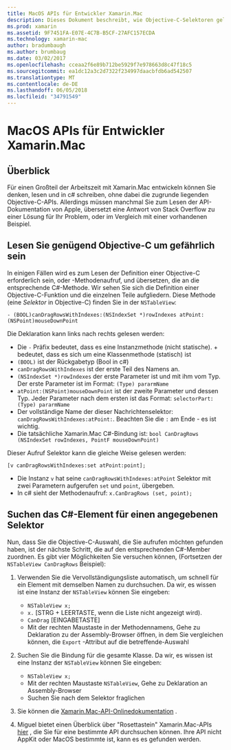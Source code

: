 ```yaml
---
title: MacOS APIs für Entwickler Xamarin.Mac
description: Dieses Dokument beschreibt, wie Objective-C-Selektoren gelesen und wie ihre entsprechenden C#-Methoden in einer app Xamarin.Mac ermittelt.
ms.prod: xamarin
ms.assetid: 9F7451FA-E07E-4C7B-B5CF-27AFC157ECDA
ms.technology: xamarin-mac
author: bradumbaugh
ms.author: brumbaug
ms.date: 03/02/2017
ms.openlocfilehash: cceaa2f6e89b712be5929f7e978663d8c47f18c5
ms.sourcegitcommit: ea1dc12a3c2d7322f234997daacbfdb6ad542507
ms.translationtype: MT
ms.contentlocale: de-DE
ms.lasthandoff: 06/05/2018
ms.locfileid: "34791549"
---
```

# <a name="macos-apis-for-xamarinmac-developers"></a>MacOS APIs für Entwickler Xamarin.Mac

## <a name="overview"></a>Überblick

Für einen Großteil der Arbeitszeit mit Xamarin.Mac entwickeln können Sie denken, lesen und in c# schreiben, ohne dabei die zugrunde liegenden Objective-C-APIs. Allerdings müssen manchmal Sie zum Lesen der API-Dokumentation von Apple, übersetzt eine Antwort von Stack Overflow zu einer Lösung für Ihr Problem, oder im Vergleich mit einer vorhandenen Beispiel.

## <a name="reading-enough-objective-c-to-be-dangerous"></a>Lesen Sie genügend Objective-C um gefährlich sein

In einigen Fällen wird es zum Lesen der Definition einer Objective-C erforderlich sein, oder -Methodenaufruf, und übersetzen, die an die entsprechende C#-Methode. Wir sehen Sie sich die Definition einer Objective-C-Funktion und die einzelnen Teile aufgliedern. Diese Methode (eine *Selektor* in Objective-C) finden Sie in der `NSTableView`:

```objc
- (BOOL)canDragRowsWithIndexes:(NSIndexSet *)rowIndexes atPoint:(NSPoint)mouseDownPoint
```

Die Deklaration kann links nach rechts gelesen werden:

- Die `-` Präfix bedeutet, dass es eine Instanzmethode (nicht statische). + bedeutet, dass es sich um eine Klassenmethode (statisch) ist
- `(BOOL)` ist der Rückgabetyp (Bool in c#)
- `canDragRowsWithIndexes` ist der erste Teil des Namens an.
- `(NSIndexSet *)rowIndexes` der erste Parameter ist und mit ihm vom Typ. Der erste Parameter ist im Format: `(Type) pararmName`
- `atPoint:(NSPoint)mouseDownPoint` ist der zweite Parameter und dessen Typ. Jeder Parameter nach dem ersten ist das Format: `selectorPart:(Type) pararmName`
- Der vollständige Name der dieser Nachrichtenselektor: `canDragRowsWithIndexes:atPoint:`. Beachten Sie die `:` am Ende - es ist wichtig.
- Die tatsächliche Xamarin.Mac C#-Bindung ist: `bool CanDragRows (NSIndexSet rowIndexes, PointF mouseDownPoint)`

Dieser Aufruf Selektor kann die gleiche Weise gelesen werden:

```objc
[v canDragRowsWithIndexes:set atPoint:point];
```

- Die Instanz `v` hat seine `canDragRowsWithIndexes:atPoint` Selektor mit zwei Parametern aufgerufen `set` und `point`, übergeben.
- In c# sieht der Methodenaufruf: `x.CanDragRows (set, point);`

<a name="finding_selector" />

## <a name="finding-the-c-member-for-a-given-selector"></a>Suchen das C#-Element für einen angegebenen Selektor

Nun, dass Sie die Objective-C-Auswahl, die Sie aufrufen möchten gefunden haben, ist der nächste Schritt, die auf den entsprechenden C#-Member zuordnen. Es gibt vier Möglichkeiten Sie versuchen können, (Fortsetzen der `NSTableView CanDragRows` Beispiel):

1. Verwenden Sie die Vervollständigungsliste automatisch, um schnell für ein Element mit demselben Namen zu durchsuchen. Da wir, es wissen ist eine Instanz der `NSTableView` können Sie eingeben:

    - `NSTableView x;`
    - `x.` [STRG + LEERTASTE, wenn die Liste nicht angezeigt wird).
    - `CanDrag` [EINGABETASTE]
    - Mit der rechten Maustaste in der Methodennamens, Gehe zu Deklaration zu der Assembly-Browser öffnen, in dem Sie vergleichen können, die `Export` -Attribut auf die betreffende-Auswahl

2. Suchen Sie die Bindung für die gesamte Klasse. Da wir, es wissen ist eine Instanz der `NSTableView` können Sie eingeben:

    - `NSTableView x;`
    - Mit der rechten Maustaste `NSTableView`, Gehe zu Deklaration an Assembly-Browser
    - Suchen Sie nach dem Selektor fraglichen

3. Sie können die [Xamarin.Mac-API-Onlinedokumentation](https://developer.xamarin.com/api/root/monomac-lib/) .

4. Miguel bietet einen Überblick über "Rosettastein" Xamarin.Mac-APIs [hier](http://tirania.org/tmp/rosetta.html) , die Sie für eine bestimmte API durchsuchen können. Ihre API nicht AppKit oder MacOS bestimmte ist, kann es es gefunden werden.

<!--
Note: In some cases, the assembly browser can hit a bug where it will open but not jump to the right definition. Keep that tab open, switch back to your source code and try again.
Note: The assembly browser tricks currently only works with Xamarin.Mac Classic. This will be fixed in a future version.
-->
